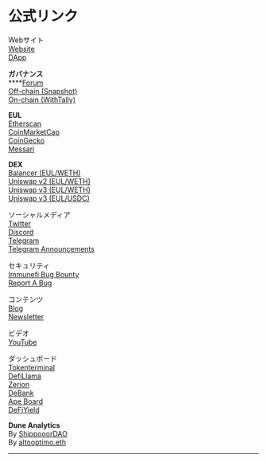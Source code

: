 # 公式リンク

Webサイト\
[Website](https://www.euler.finance/#/)\
[DApp](https://app.euler.finance/)

**ガバナンス**\
****[Forum](https://forum.euler.finance/)\
[Off-chain (Snapshot)](https://snapshot.org/#/eulerdao.eth)\
[On-chain (WithTally)](https://www.tally.xyz/governance/eip155:1:0xd8E2114f6bCbaee83CDEB1bD6650a28BBcF144D5)

**EUL**\
[Etherscan](https://etherscan.io/token/0xd9fcd98c322942075a5c3860693e9f4f03aae07b)\
[CoinMarketCap](https://coinmarketcap.com/currencies/euler-finance/)\
[CoinGecko](https://www.coingecko.com/en/coins/euler)\
[Messari](https://messari.io/asset/euler/charts)

**DEX**\
[Balancer (EUL/WETH)](https://app.balancer.fi/#/pool/0x8fe054748fc5c8ee50ab8860409a4e9e760e13f4000200000000000000000328)\
[Uniswap v2 (EUL/WETH)](https://v2.info.uniswap.org/pair/0xe96c108da71dbdb2aa1056bc55c3a073061a2fa1)\
[Uniswap v3 (EUL/WETH)\
](https://info.uniswap.org/#/pools/0xb003df4b243f938132e8cadbeb237abc5a889fb4)[Uniswap v3 (EUL/USDC)](https://info.uniswap.org/#/pools/0x175cc167a320623c6e7f23a41f99e5bb696e3f34)

ソーシャルメディア\
[Twitter](https://twitter.com/eulerfinance)\
[Discord](https://t.co/yqSIrrJfWi?amp=1)\
[Telegram](https://t.me/eulerfinance\_official)\
[Telegram Announcements](https://t.me/eulerfinance)

セキュリティ\
[Immunefi Bug Bounty](https://immunefi.com/bounty/euler/)\
[Report A Bug](mailto:security@euler.xyz)

コンテンツ\
[Blog](https://blog.euler.finance/)\
[Newsletter](https://newsletter.euler.finance/)

ビデオ\
[YouTube](https://www.youtube.com/channel/UCoeP9dvbKoL17nqkNnUJBkg)

ダッシュボード\
[Tokenterminal](https://www.tokenterminal.com/terminal/projects/euler)\
[DefiLlama](https://defillama.com/protocol/euler)\
[Zerion](https://zerion.io/)\
[DeBank](https://debank.com/projects/euler)\
[Ape Board](https://apeboard.finance/)\
[DeFiYield](https://defiyield.app/dashboard)

**Dune Analytics**\
By [ShippooorDAO](https://dune.xyz/shippooordao/Euler-Finance-Dashboard)\
By [altooptimo.eth](https://dune.com/altooptimo/Euler-Finance)

****
